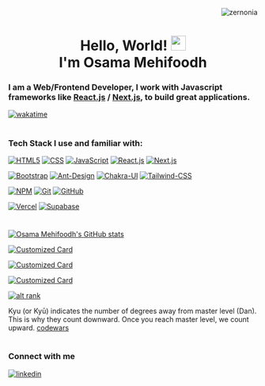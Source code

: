 <p align="right"> <img src="https://komarev.com/ghpvc/?username=osdroidi&label=Profile%20views&color=0e75b6&style=flat" alt="zernonia" /> </p>

<h1 align="center">Hello, World! <img src="https://raw.githubusercontent.com/MartinHeinz/MartinHeinz/master/wave.gif" width="30px"><br>I'm Osama Mehifoodh</h1>

### I am a Web/Frontend Developer, I work with Javascript frameworks like [React.js](https://beta.reactjs.org/) / [Next.js](https://nextjs.org/), to build great applications.

[![wakatime](https://wakatime.com/badge/user/4ca5fb80-dcbc-457c-97b7-3093e097276e.svg)](https://wakatime.com/@4ca5fb80-dcbc-457c-97b7-3093e097276e)
#
### Tech Stack I use and familiar with:

[![HTML5](https://img.shields.io/badge/html5-%23E34F26.svg?style=for-the-badge&logo=html5&logoColor=white)](https://developer.mozilla.org/en-US/docs/Web/HTML)
[![CSS](https://img.shields.io/badge/css3-%231572B6.svg?style=for-the-badge&logo=css3&logoColor=white)](https://developer.mozilla.org/en-US/docs/Web/CSS)
[![JavaScript](https://img.shields.io/badge/JavaScript-yellow?style=for-the-badge&logo=javascript&logoColor=white)](https://developer.mozilla.org/en-US/docs/Web/JavaScript)
[![React.js](https://img.shields.io/badge/react-%2320232a.svg?style=for-the-badge&logo=react&logoColor=white)](https://beta.reactjs.org/)
[![Next.js](https://img.shields.io/badge/Next.js-000000.svg?style=for-the-badge&logo=nextdotjs&logoColor=white)](https://nextjs.org/)

[![Bootstrap](https://img.shields.io/badge/bootstrap-%23563D7C.svg?style=for-the-badge&logo=bootstrap&logoColor=white)](https://getbootstrap.com/)
[![Ant-Design](https://img.shields.io/badge/Ant%20Design-0170FE.svg?style=for-the-badge&logo=Ant-Design&logoColor=white)](https://ant.design/)
[![Chakra-UI](https://img.shields.io/badge/Chakra%20UI-319795.svg?style=for-the-badge&logo=Chakra-UI&logoColor=white)](https://chakra-ui.com/)
[![Tailwind-CSS](https://img.shields.io/badge/Tailwind%20CSS-06B6D4.svg?style=for-the-badge&logo=Tailwind-CSS&logoColor=white)](https://tailwindcss.com/)

[![NPM](https://img.shields.io/badge/NPM-ffffff.svg?style=for-the-badge&logo=npm)](https://docs.npmjs.com/)
[![Git](https://img.shields.io/badge/git-ffffff.svg?style=for-the-badge&logo=git)](https://git-scm.com/doc)
[![GitHub](https://img.shields.io/badge/github-ffffff.svg?style=for-the-badge&logo=github&logoColor=%23000000)](https://github.com/OsDroidi/)

[![Vercel](https://img.shields.io/badge/vercel-%23000000.svg?style=for-the-badge&logo=vercel&logoColor=white)](https://vercel.com/)
[![Supabase](https://img.shields.io/badge/Supabase-3ECF8E?style=for-the-badge&logo=supabase&logoColor=white)](https://supabase.com/)

#
[![Osama Mehifoodh's GitHub stats](https://awesome-github-stats.azurewebsites.net/user-stats/osdroidi?cardType=level&theme=react)](https://github.com/OsDroidi/)

[![Customized Card](https://github-readme-stats.vercel.app/api/pin?username=osdroidi&repo=simple-e-commerce-react-js&title_color=fff&icon_color=f9f9f9&text_color=9f9f9f&bg_color=151515&show_owner=true)](https://github.com/OsDroidi/simple-e-commerce-react-js)

[![Customized Card](https://github-readme-stats.vercel.app/api/pin?username=osdroidi&repo=case-converter-pro&title_color=fff&icon_color=f9f9f9&text_color=9f9f9f&bg_color=151515&show_owner=true)](https://github.com/OsDroidi/case-converter-pro)

[![Customized Card](https://github-readme-stats.vercel.app/api/pin?username=osdroidi&repo=react-landing-page&title_color=fff&icon_color=f9f9f9&text_color=9f9f9f&bg_color=151515&show_owner=true)](https://github.com/OsDroidi/react-landing-page)

[![alt rank](https://www.codewars.com/users/OsDroidi/badges/large)](https://www.codewars.com/users/OsDroidi/stats)

Kyu (or Kyū) indicates the number of degrees away from master level (Dan). This is why they count downward. Once you reach master level, we count upward.
[codewars](https://docs.codewars.com/gamification/ranks#required-score)
#

### Connect with me

[![linkedin](https://img.shields.io/badge/linkedin-00a0dc?style=for-the-badge&logo=linkedin&logoColor=white)](https://www.linkedin.com/in/osdroidi)
